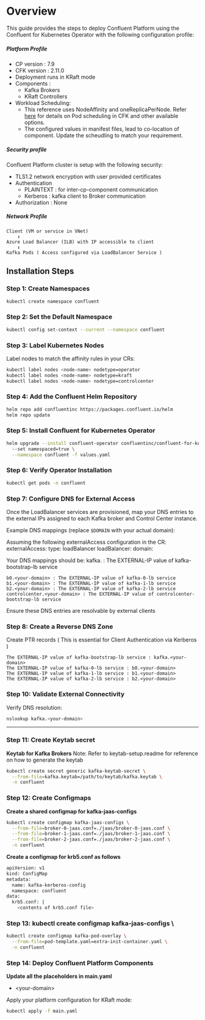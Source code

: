 # Overview
This guide provides the steps to deploy Confluent Platform using the Confluent for Kubernetes Operator with the following configuration profile:

##### Platform Profile
- CP version : 7.9
- CFK version : 2.11.0
- Deployment runs in KRaft mode
- Components :
  - Kafka Brokers
  - KRaft Controllers
- Workload Scheduling: 
  - This reference uses NodeAffinity and oneReplicaPerNode. Refer <a href="https://docs.confluent.io/operator/current/co-schedule-workloads.html#:~:text=Pod%20topology%20constraints%20only%20apply%20to%20pods%20within%20the%20same%20namespace.&text=You%20can%20configure%20CFK%20to,running%20on%20the%20same%20node.">here</a> for details on Pod scheduling in CFK and other available options.
  - The configured values in manifest files, lead to co-location of component. Update the scheudling to match your requirement.

##### Security profile

Confluent Platform cluster is setup with the following security:
- TLS1.2 network encryption with user provided certificates
- Authentication 
  - PLAINTEXT : for inter-cp-component communication
  - Kerberos : kafka client to Broker communication
- Authorization : None

##### Network Profile
```
Client (VM or service in VNet)
    ↕
Azure Load Balancer (ILB) with IP accessible to client
    ↕
Kafka Pods ( Access configured via LoadBalancer Service )
```
## Installation Steps

### Step 1: Create Namespaces
```bash
kubectl create namespace confluent
```

### Step 2: Set the Default Namespace
```bash
kubectl config set-context --current --namespace confluent
```

### Step 3: Label Kubernetes Nodes
Label nodes to match the affinity rules in your CRs:
```bash
kubectl label nodes <node-name> nodetype=operator
kubectl label nodes <node-name> nodetype=kraft
kubectl label nodes <node-name> nodetype=controlcenter
```

### Step 4: Add the Confluent Helm Repository
```bash
helm repo add confluentinc https://packages.confluent.io/helm
helm repo update
```

### Step 5: Install Confluent for Kubernetes Operator
```bash
helm upgrade --install confluent-operator confluentinc/confluent-for-kubernetes \ 
  --set namespaced=true \
  --namespace confluent -f values.yaml
```

### Step 6: Verify Operator Installation
```bash
kubectl get pods -n confluent
```

### Step 7: Configure DNS for External Access

Once the LoadBalancer services are provisioned, map your DNS entries to the external IPs assigned to each Kafka broker and Control Center instance.

Example DNS mappings (replace `$DOMAIN` with your actual domain):

Assuming the following externalAccess configuration in the CR:
externalAccess:
  type: loadBalancer
  loadBalancer:
    domain: <your-domain>

Your DNS mappings should be:
kafka.<your-domain> : The EXTERNAL-IP value of kafka-bootstrap-lb service
```
b0.<your-domain> : The EXTERNAL-IP value of kafka-0-lb service
b1.<your-domain> : The EXTERNAL-IP value of kafka-1-lb service
b2.<your-domain> : The EXTERNAL-IP value of kafka-2-lb service
controlcenter.<your-domain> : The EXTERNAL-IP value of controlcenter-bootstrap-lb service
```

Ensure these DNS entries are resolvable by external clients

### Step 8: Create a Reverse DNS Zone 
Create PTR records
( This is essential for Client Authentication via Kerberos )
```
The EXTERNAL-IP value of kafka-bootstrap-lb service : kafka.<your-domain>
The EXTERNAL-IP value of kafka-0-lb service : b0.<your-domain> 
The EXTERNAL-IP value of kafka-1-lb service : b1.<your-domain>
The EXTERNAL-IP value of kafka-2-lb service : b2.<your-domain>
```
### Step 10: Validate External Connectivity

Verify DNS resolution:
```bash
nslookup kafka.<your-domain>
```
---
### Step 11:  Create Keytab secret

**Keytab for Kafka Brokers**
Note: Refer to keytab-setup.readme for reference on how to generate the keytab

```bash
kubectl create secret generic kafka-keytab-secret \
  --from-file=kafka.keytab=/path/to/keytab/kafka.keytab \
  -n confluent
```

<!-- **Keytab for Control Center**
```bash
kubectl create secret generic c3-keytab-secret \
  --from-file=c3.keytab=/path/to/keytab/c3.keytab \
  -n confluent
``` -->

### Step 12: Create Configmaps 

**Create a shared configmap for kafka-jaas-configs**
```bash
kubectl create configmap kafka-jaas-configs \
  --from-file=broker-0-jaas.conf=./jaas/broker-0-jaas.conf \
  --from-file=broker-1-jaas.conf=./jaas/broker-1-jaas.conf \
  --from-file=broker-2-jaas.conf=./jaas/broker-2-jaas.conf \
  -n confluent
```

**Create a configmap for krb5.conf as follows**

```bash
apiVersion: v1
kind: ConfigMap
metadata:
  name: kafka-kerberos-config
  namespace: confluent
data:
  krb5.conf: |
    <contents of krb5.conf file>
```

### Step 13: kubectl create configmap kafka-jaas-configs \

```bash
kubectl create configmap kafka-pod-overlay \
  --from-file=pod-template.yaml=extra-init-container.yaml \
  -n confluent
```

### Step 14: Deploy Confluent Platform Components

**Update all the placeholders in main.yaml**
- \<your-domain>

Apply your platform configuration for KRaft mode:
```bash
kubectl apply -f main.yaml
```